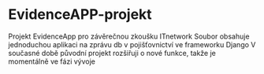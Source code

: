 # EvidenceAPP-projekt
Projekt EvidenceApp pro závěrečnou zkoušku ITnetwork
Soubor obsahuje jednoduchou aplikaci na zprávu db v pojišťovnictví ve frameworku Django
V současné době původní projekt rozšiřuji o nové funkce, takže je momentálně ve fázi vývoje

